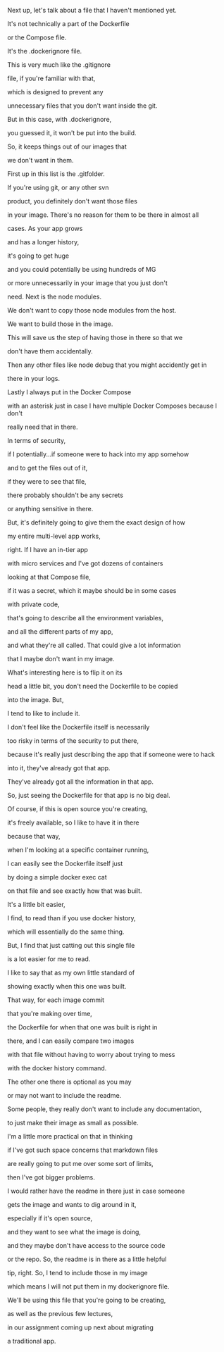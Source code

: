 Next up, let's talk about a file that I haven't mentioned yet.

It's not technically a part of the Dockerfile

or the Compose file.

It's the .dockerignore file.

This is very much like the .gitignore

file, if you're familiar with that,

which is designed to prevent any

unnecessary files that you don't want inside the git.

But in this case, with .dockerignore,

you guessed it, it won't be put into the build.

So, it keeps things out of our images that

we don't want in them.

First up in this list is the .gitfolder.

If you're using git, or any other svn

product, you definitely don't want those files

in your image. There's no reason for them to be there in almost all

cases. As your app grows

and has a longer history,

it's going to get huge

and you could potentially be using hundreds of MG

or more unnecessarily in your image that you just don't

need. Next is the node modules.

We don't want to copy those node modules from the host.

We want to build those in the image.

This will save us the step of having those in there so that we

don't have them accidentally.

Then any other files like node debug that you might accidently get in

there in your logs.

Lastly I always put in the Docker Compose

with an asterisk just in case I have multiple Docker Composes because I don't

really need that in there.

In terms of security,

if I potentially...if someone were to hack into my app somehow

and to get the files out of it,

if they were to see that file,

there probably shouldn't be any secrets

or anything sensitive in there.

But, it's definitely going to give them the exact design of how

my entire multi-level app works,

right. If I have an in-tier app

with micro services and I've got dozens of containers

looking at that Compose file,

if it was a secret, which it maybe should be in some cases

with private code,

that's going to describe all the environment variables,

and all the different parts of my app,

and what they're all called. That could give a lot information

that I maybe don't want in my image.

What's interesting here is to flip it on its

head a little bit, you don't need the Dockerfile to be copied

into the image. But,

I tend to like to include it.

I don't feel like the Dockerfile itself is necessarily

too risky in terms of the security to put there,

because it's really just describing the app that if someone were to hack

into it, they've already got that app.

They've already got all the information in that app.

So, just seeing the Dockerfile for that app is no big deal.

Of course, if this is open source you're creating,

it's freely available, so I like to have it in there

because that way,

when I'm looking at a specific container running,

I can easily see the Dockerfile itself just

by doing a simple docker exec cat

on that file and see exactly how that was built.

It's a little bit easier,

I find, to read than if you use docker history,

which will essentially do the same thing.

But, I find that just catting out this single file

is a lot easier for me to read.

I like to say that as my own little standard of

showing exactly when this one was built.

That way, for each image commit

that you're making over time,

the Dockerfile for when that one was built is right in

there, and I can easily compare two images

with that file without having to worry about trying to mess

with the docker history command.

The other one there is optional as you may

or may not want to include the readme.

Some people, they really don't want to include any documentation,

to just make their image as small as possible.

I'm a little more practical on that in thinking

if I've got such space concerns that markdown files

are really going to put me over some sort of limits,

then I've got bigger problems.

I would rather have the readme in there just in case someone

gets the image and wants to dig around in it,

especially if it's open source,

and they want to see what the image is doing,

and they maybe don't have access to the source code

or the repo. So, the readme is in there as a little helpful

tip, right. So, I tend to include those in my image

which means I will not put them in my dockerignore file.

We'll be using this file that you're going to be creating,

as well as the previous few lectures,

in our assignment coming up next about migrating

a traditional app.

